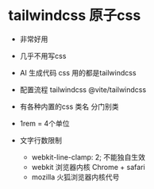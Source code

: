 # tailwindcss 原子css

- 非常好用
- 几乎不用写css
- AI 生成代码 css 用的都是tailwindcss
- 配置流程
    tailwindcss @vite/tailwindcss
- 有各种内置的css 类名 分门别类
- 1rem = 4个单位

- 文字行数限制
    - webkit-line-clamp: 2; 不能独自生效
    - webkit 浏览器内核 Chrome + safari
    - mozilla 火狐浏览器内核代号